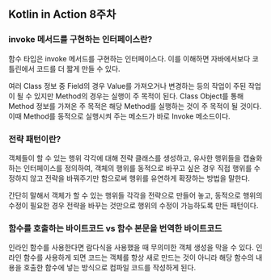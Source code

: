 ## Kotlin in Action 8주차


### invoke 메서드를 구현하는 인터페이스란?

함수 타입은 invoke 메서드를 구현하는 인터페이스다. 이를 이해하면 자바에서보다 코틀린에서 코드를 더 짧게 만들 수 있다.

여러 Class 정보 중 Field의 경우 Value를 가져오거나 변경하는 등의 작업이 주된 작업이 될 수 있지만 Method의 경우는 실행이 주 목적이 된다.
Class Object를 통해 Method 정보를 가져온 주 목적은 해당 Method를 실행하는 것이 주 목적이 될 것이다.
이때 Method를 동적으로 실행시켜 주는 메소드가 바로 Invoke 메소드이다.

### 전략 패턴이란?

객체들이 할 수 있는 행위 각각에 대해 전략 클래스를 생성하고, 유사한 행위들을 캡슐화 하는 인터페이스를 정의하여, 객체의 행위를 동적으로 바꾸고 싶은 경우 직접 행위를 수정하지 않고 전략을 바꿔주기만 함으로써 행위를 유연하게 확장하는 방법을 말한다.

간단히 말해서 객체가 할 수 있는 행위들 각각을 전략으로 만들어 놓고, 동적으로 행위의 수정이 필요한 경우 전략을 바꾸는 것만으로 행위의 수정이 가능하도록 만든 패턴이다.

### 함수를 호출하는 바이트코드 vs 함수 본문을 번역한 바이트코드 

인라인 함수를 사용한다면 람다식을 사용했을 때 무의미한 객체 생성을 막을 수 있다.
인라인 함수를 사용하게 되면 코드는 객체를 항상 새로 만드는 것이 아니라 해당 함수의 내용을 호출한 함수에 넣는 방식으로 컴파일 코드를 작성하게 된다.
